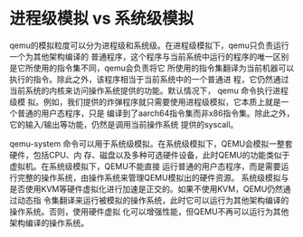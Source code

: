 # 进程级模拟 vs 系统级模拟

qemu的模拟粒度可以分为进程级和系统级。在进程级模拟下，qemu只负责运行一个为其他架构编译的
普通程序，这个程序与当前系统中运行的程序的唯一区别是它所使用的指令集不同，qemu会负责将它
所使用的指令集翻译为当前机器可以执行的指令。除此之外，该程序相当于当前系统中的一个普通进
程，它仍然通过当前系统的内核来访问操作系统提供的功能。默认情况下， qemu 命令执行进程级模
拟。例如，我们提供的炸弹程序就只需要使用进程级模拟，它本质上就是一个普通的用户态程序，只是
编译到了aarch64指令集而非x86指令集。除此之外，它的输入/输出等功能，仍然是调用当前操作系统
提供的syscall。

qemu-system 命令可以用于系统级模拟。在系统级模拟下，QEMU会模拟一整套硬件，包括CPU、内
存、磁盘以及多种可选硬件设备，此时QEMU的功能类似于虚拟机。在系统级模拟下，QEMU不能直接
运行普通的用户态程序，而是需要运行完整的操作系统，由操作系统来管理QEMU模拟出的硬件资源。
系统级模拟与是否使用KVM等硬件虚拟化进行加速是正交的。如果不使用KVM，QEMU仍然通过动态指
令集翻译来运行被模拟的操作系统，此时它可以运行为其他架构编译的操作系统。否则，使用硬件虚拟
化可以增强性能，但QEMU不再可以运行为其他架构编译的操作系统。
